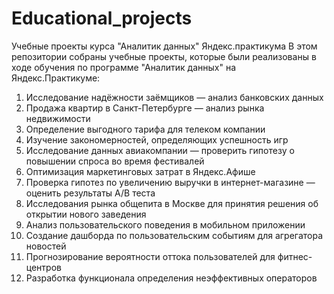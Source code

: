 # Educational_projects
Учебные проекты курса "Аналитик данных" Яндекс.практикума
В этом репозитории собраны учебные проекты, которые были реализованы в ходе обучения по программе "Аналитик данных" на Яндекс.Практикуме:
1. Исследование надёжности заёмщиков — анализ банковских данных
2. Продажа квартир в Санкт-Петербурге — анализ рынка недвижимости
3. Определение выгодного тарифа для телеком компании
4. Изучение закономерностей, определяющих успешность игр
5. Исследование данных авиакомпании — проверить гипотезу о повышении спроса во время фестивалей
6. Оптимизация маркетинговых затрат в Яндекс.Афише
7. Проверка гипотез по увеличению выручки в интернет-магазине — оценить результаты A/B теста
8. Исследования рынка общепита в Москве для принятия решения об открытии нового заведения
9. Анализ пользовательского поведения в мобильном приложении
10. Создание дашборда по пользовательским событиям для агрегатора новостей
11. Прогнозирование вероятности оттока пользователей для фитнес-центров
12. Разработка функционала определения неэффективных операторов
